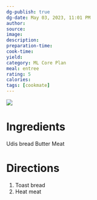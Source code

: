```yaml
---
dg-publish: true
dg-date: May 03, 2023, 11:01 PM
author: 
source: 
image:
description: 
preparation-time:
cook-time:
yield: 
category: ML Core Plan
meal: entree
rating: 5
calories: 
tags: [cookmate]
---
```


![](https://d3u8pti8i6gm88.cloudfront.net/medias/img/recipes/44450_Messy_Millers_rRHzHNi.png)

# Ingredients

Udis bread
Butter
Meat

# Directions

1) Toast bread
2) Heat meat